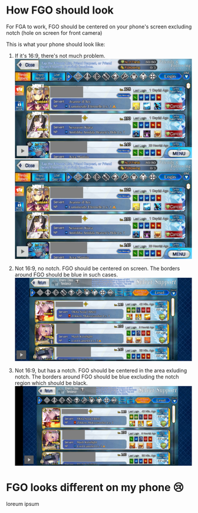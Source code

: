 # How FGO should look

For FGA to work, FGO should be centered on your phone's screen excluding notch (hole on screen for front camera)

This is what your phone should look like:

1. If it's 16:9, there's not much problem.  
   <img src="img/inside.jpg" width="500">
   ![16:9](img/inside.jpg)

2. Not 16:9, no notch. FGO should be centered on screen. The borders around FGO should be blue in such cases.
   ![16:9 no notch](img/outside-notchless.jpg)

3. Not 16:9, but has a notch. FGO should be centered in the area exluding notch. The borders around FGO should be blue excluding the notch region which should be black.
   ![not 16:9 but has notch](img/outside.jpg)

# FGO looks different on my phone :cry:

loreum ipsum